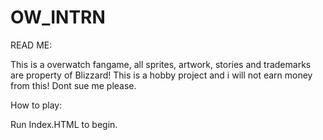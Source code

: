 # OW_INTRN
READ ME:

This is a overwatch fangame, all sprites, artwork, stories and trademarks are property of Blizzard! This is a hobby project and i will not earn money from this! Dont sue me please.

How to play:

Run Index.HTML to begin.
